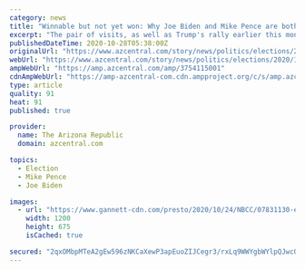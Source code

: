 ```yaml
---
category: news
title: "Winnable but not yet won: Why Joe Biden and Mike Pence are both headed to Iowa this week"
excerpt: "The pair of visits, as well as Trump's rally earlier this month, indicate that both campaigns see the state as winnable but not yet won."
publishedDateTime: 2020-10-28T05:38:00Z
originalUrl: "https://www.azcentral.com/story/news/politics/elections/2020/10/27/biden-pence-both-head-iowa-underscoring-battleground-status/3754115001/"
webUrl: "https://www.azcentral.com/story/news/politics/elections/2020/10/27/biden-pence-both-head-iowa-underscoring-battleground-status/3754115001/"
ampWebUrl: "https://amp.azcentral.com/amp/3754115001"
cdnAmpWebUrl: "https://amp-azcentral-com.cdn.ampproject.org/c/s/amp.azcentral.com/amp/3754115001"
type: article
quality: 91
heat: 91
published: true

provider:
  name: The Arizona Republic
  domain: azcentral.com

topics:
  - Election
  - Mike Pence
  - Joe Biden

images:
  - url: "https://www.gannett-cdn.com/presto/2020/10/24/NBCC/07831130-e474-4b4b-b229-60370625a964-IMG_0726.JPG?auto=webp&crop=6075,3418,x0,y95&format=pjpg&width=1200"
    width: 1200
    height: 675
    isCached: true

secured: "2qxOMbpMTeA2gEw596zNKCaXewP3apEuoZIJCegr3/rxLq9WWYgbWYlpQJwcQKD8y3GqvGkM+EVvtiedX3ykC7eXEo+BD6wgyIVYk2WH2GJFwAEdF/9CF3UcrrQ4zedi9RJ+osylvs2qmpYGY44rzbTkGTc8lTg8X3gAMTyjz+RvY2KgwoNMmZDtM0RcGNY+5PYlUH80K3o6Nmb5zfhfVQdrAXpTGNYoh3tq57Wh6y+U2n/DaYtW66g4sYN/1s0H+xNefDzzNgriXurZen3xyrLKm+CVKCjQhilk9mF9YZ8bukyNeKtvJ7DMWIVtI7Sq+n21twc9tevEDY5U2dMFyGS9WiiAUpqZ8bMtkpKswyU=;pzDDX83gthVHG3LvOX5f+Q=="
---
```


